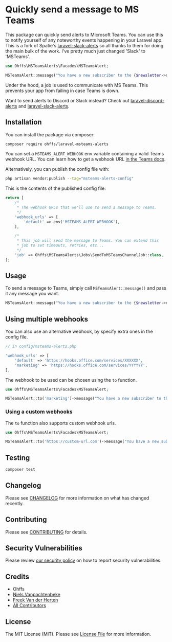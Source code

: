 # Quickly send a message to MS Teams

This package can quickly send alerts to Microsoft Teams. You can use this to notify yourself of any noteworthy events happening in your Laravel app.  This is a fork of Spatie's [laravel-slack-alerts](https://github.com/spatie/laravel-slack-alerts) so all thanks to them for doing the main bulk of the work.  I've pretty much just changed 'Slack' to 'MSTeams'.

```php
use Ohffs\MSTeamsAlerts\Facades\MSTeamsAlert;

MSTeamsAlert::message("You have a new subscriber to the {$newsletter->name} newsletter!");
```

Under the hood, a job is used to communicate with MS Teams. This prevents your app from failing in case Teams is down.

Want to send alerts to Discord or Slack instead? Check out [laravel-discord-alerts](https://github.com/spatie/laravel-discord-alerts) and [laravel-slack-alerts](https://github.com/spatie/laravel-slack-alerts).

## Installation

You can install the package via composer:

```bash
composer require ohffs/laravel-msteams-alerts
```

You can set a `MSTEAMS_ALERT_WEBHOOK` env variable containing a valid Teams webhook URL. You can learn how to get a webhook URL [in the Teams docs](https://docs.microsoft.com/en-us/microsoftteams/platform/webhooks-and-connectors/how-to/add-incoming-webhook).


Alternatively, you can publish the config file with:

```bash
php artisan vendor:publish --tag="msteams-alerts-config"
```

This is the contents of the published config file:

```php
return [
    /*
     * The webhook URLs that we'll use to send a message to Teams.
     */
    'webhook_urls' => [
        'default' => env('MSTEAMS_ALERT_WEBHOOK'),
    ],

    /*
     * This job will send the message to Teams. You can extend this
     * job to set timeouts, retries, etc...
     */
    'job' => Ohffs\MSTeamsAlerts\Jobs\SendToMSTeamsChannelJob::class,
];

```

## Usage

To send a message to Teams, simply call `MSTeamsAlert::message()` and pass it any message you want.

```php
MSTeamsAlert::message("You have a new subscriber to the {$newsletter->name} newsletter!");
```

## Using multiple webhooks

You can also use an alternative webhook, by specify extra ones in the config file.

```php
// in config/msteams-alerts.php

'webhook_urls' => [
    'default' => 'https://hooks.office.com/services/XXXXXX',
    'marketing' => 'https://hooks.office.com/services/YYYYYY',
],
```

The webhook to be used can be chosen using the `to` function.

```php
use Ohffs\MSTeamsAlerts\Facades\MSTeamsAlert;

MSTeamsAlert::to('marketing')->message("You have a new subscriber to the {$newsletter->name} newsletter!");
```

### Using a custom webhooks

The `to` function also supports custom webhook urls.

```php
use Ohffs\MSTeamsAlerts\Facades\MSTeamsAlert;

MSTeamsAlert::to('https://custom-url.com')->message("You have a new subscriber to the {$newsletter->name} newsletter!");
```

## Testing

```bash
composer test
```

## Changelog

Please see [CHANGELOG](CHANGELOG.md) for more information on what has changed recently.

## Contributing

Please see [CONTRIBUTING](.github/CONTRIBUTING.md) for details.

## Security Vulnerabilities

Please review [our security policy](../../security/policy) on how to report security vulnerabilities.

## Credits

- Ohffs
- [Niels Vanpachtenbeke](https://github.com/Nielsvanpach)
- [Freek Van der Herten](https://github.com/freekmurze)
- [All Contributors](../../contributors)

## License

The MIT License (MIT). Please see [License File](LICENSE.md) for more information.
